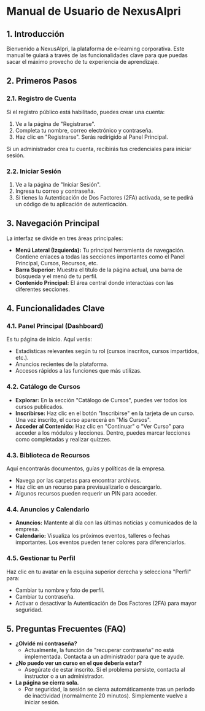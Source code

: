 
# Manual de Usuario de NexusAlpri

## 1. Introducción

Bienvenido a NexusAlpri, la plataforma de e-learning corporativa. Este manual te guiará a través de las funcionalidades clave para que puedas sacar el máximo provecho de tu experiencia de aprendizaje.

## 2. Primeros Pasos

### 2.1. Registro de Cuenta

Si el registro público está habilitado, puedes crear una cuenta:
1.  Ve a la página de "Registrarse".
2.  Completa tu nombre, correo electrónico y contraseña.
3.  Haz clic en "Registrarse". Serás redirigido al Panel Principal.

Si un administrador crea tu cuenta, recibirás tus credenciales para iniciar sesión.

### 2.2. Iniciar Sesión

1.  Ve a la página de "Iniciar Sesión".
2.  Ingresa tu correo y contraseña.
3.  Si tienes la Autenticación de Dos Factores (2FA) activada, se te pedirá un código de tu aplicación de autenticación.

## 3. Navegación Principal

La interfaz se divide en tres áreas principales:

*   **Menú Lateral (Izquierda):** Tu principal herramienta de navegación. Contiene enlaces a todas las secciones importantes como el Panel Principal, Cursos, Recursos, etc.
*   **Barra Superior:** Muestra el título de la página actual, una barra de búsqueda y el menú de tu perfil.
*   **Contenido Principal:** El área central donde interactúas con las diferentes secciones.

## 4. Funcionalidades Clave

### 4.1. Panel Principal (Dashboard)

Es tu página de inicio. Aquí verás:
*   Estadísticas relevantes según tu rol (cursos inscritos, cursos impartidos, etc.).
*   Anuncios recientes de la plataforma.
*   Accesos rápidos a las funciones que más utilizas.

### 4.2. Catálogo de Cursos

*   **Explorar:** En la sección "Catálogo de Cursos", puedes ver todos los cursos publicados.
*   **Inscribirse:** Haz clic en el botón "Inscribirse" en la tarjeta de un curso. Una vez inscrito, el curso aparecerá en "Mis Cursos".
*   **Acceder al Contenido:** Haz clic en "Continuar" o "Ver Curso" para acceder a los módulos y lecciones. Dentro, puedes marcar lecciones como completadas y realizar quizzes.

### 4.3. Biblioteca de Recursos

Aquí encontrarás documentos, guías y políticas de la empresa.
*   Navega por las carpetas para encontrar archivos.
*   Haz clic en un recurso para previsualizarlo o descargarlo.
*   Algunos recursos pueden requerir un PIN para acceder.

### 4.4. Anuncios y Calendario

*   **Anuncios:** Mantente al día con las últimas noticias y comunicados de la empresa.
*   **Calendario:** Visualiza los próximos eventos, talleres o fechas importantes. Los eventos pueden tener colores para diferenciarlos.

### 4.5. Gestionar tu Perfil

Haz clic en tu avatar en la esquina superior derecha y selecciona "Perfil" para:
*   Cambiar tu nombre y foto de perfil.
*   Cambiar tu contraseña.
*   Activar o desactivar la Autenticación de Dos Factores (2FA) para mayor seguridad.

## 5. Preguntas Frecuentes (FAQ)

*   **¿Olvidé mi contraseña?**
    *   Actualmente, la función de "recuperar contraseña" no está implementada. Contacta a un administrador para que te ayude.
*   **¿No puedo ver un curso en el que debería estar?**
    *   Asegúrate de estar inscrito. Si el problema persiste, contacta al instructor o a un administrador.
*   **La página se cierra sola.**
    *   Por seguridad, la sesión se cierra automáticamente tras un período de inactividad (normalmente 20 minutos). Simplemente vuelve a iniciar sesión.

